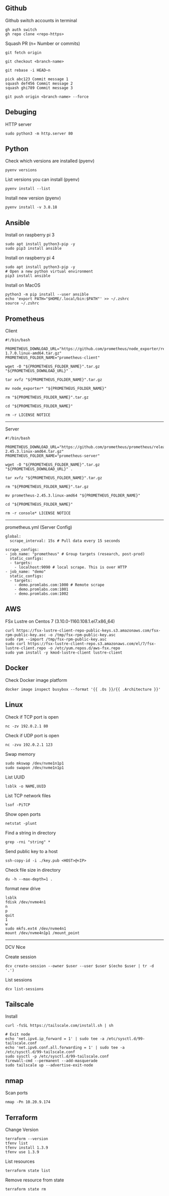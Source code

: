 Github
---

Github switch accounts in terminal
```
gh auth switch
gh repo clone <repo-https>
```

Squash PR (n= Number or commits)
```
git fetch origin

git checkout <branch-name>

git rebase -i HEAD~n
```
```
pick abc123 Commit message 1
squash def456 Commit message 2
squash ghi789 Commit message 3
```
```
git push origin <branch-name> --force
```



Debuging
---

HTTP server
```
sudo python3 -m http.server 80
```

Python
---

Check which versions are installed (pyenv)
```
pyenv versions
```

List versions you can install (pyenv)
```
pyenv install --list
```

Install new version (pyenv)
```
pyenv install -v 3.8.18
```

Ansible
---
Install on raspberry pi 3
```
sudo apt install python3-pip -y
sudo pip3 install ansible
```

Install on raspberry pi 4
```
sudo apt install python3-pip -y
# Open a new python virtual environment
pip3 install ansible
```

Install on MacOS
```
python3 -m pip install --user ansible
echo 'export PATH="$HOME/.local/bin:$PATH"' >> ~/.zshrc
source ~/.zshrc 
```

Prometheus
---
Client
```
#!/bin/bash

PROMETHEUS_DOWNLOAD_URL="https://github.com/prometheus/node_exporter/releases/download/v1.7.0/node_exporter-1.7.0.linux-amd64.tar.gz"
PROMETHEUS_FOLDER_NAME="prometheus-client"

wget -O "${PROMETHEUS_FOLDER_NAME}".tar.gz "${PROMETHEUS_DOWNLOAD_URL}" .

tar xvfz "${PROMETHEUS_FOLDER_NAME}".tar.gz

mv node_exporter* "${PROMETHEUS_FOLDER_NAME}"

rm "${PROMETHEUS_FOLDER_NAME}".tar.gz

cd "${PROMETHEUS_FOLDER_NAME}"

rm -r LICENSE NOTICE
```
---
Server
```
#!/bin/bash

PROMETHEUS_DOWNLOAD_URL="https://github.com/prometheus/prometheus/releases/download/v2.45.3/prometheus-2.45.3.linux-amd64.tar.gz"
PROMETHEUS_FOLDER_NAME="prometheus-server"

wget -O "${PROMETHEUS_FOLDER_NAME}".tar.gz "${PROMETHEUS_DOWNLOAD_URL}" .

tar xvfz "${PROMETHEUS_FOLDER_NAME}".tar.gz

rm "${PROMETHEUS_FOLDER_NAME}".tar.gz

mv prometheus-2.45.3.linux-amd64 "${PROMETHEUS_FOLDER_NAME}"

cd "${PROMETHEUS_FOLDER_NAME}"

rm -r console* LICENSE NOTICE
```

---
prometheus.yml (Server Config)
```
global:
  scrape_interval: 15s # Pull data every 15 seconds

scrape_configs:
- job_name: "prometheus" # Group targets (research, post-prod)
  static_configs:
  - targets:
    - localhost:9090 # local scrape. This is over HTTP
- job_name: "demo"
  static_configs:
  - targets:
    - demo.promlabs.com:1000 # Remote scrape
    - demo.promlabs.com:1001
    - demo.promlabs.com:1002
```

AWS
---

FSx Lustre on Centos 7 (3.10.0-1160.108.1.el7.x86_64)
```
curl https://fsx-lustre-client-repo-public-keys.s3.amazonaws.com/fsx-rpm-public-key.asc -o /tmp/fsx-rpm-public-key.asc
sudo rpm --import /tmp/fsx-rpm-public-key.asc
sudo curl https://fsx-lustre-client-repo.s3.amazonaws.com/el/7/fsx-lustre-client.repo -o /etc/yum.repos.d/aws-fsx.repo
sudo yum install -y kmod-lustre-client lustre-client
```

Docker
---

Check Docker image platform
```
docker image inspect busybox --format '{{ .Os }}/{{ .Architecture }}'
```

Linux
---

Check if TCP port is open
```
nc -zv 192.0.2.1 80
```
Check if UDP port is open
```
nc -zvu 192.0.2.1 123
```

Swap memory
```
sudo mkswap /dev/nvme1n1p1
sudo swapon /dev/nvme1n1p1
```

List UUID
```
lsblk -o NAME,UUID
```

List TCP network files
```
lsof -PiTCP
```

Show open ports
```
netstat -plunt
```

Find a string in directory
```
grep -rni "string" *
```

Send public key to a host  
```
ssh-copy-id -i ./key.pub <HOST>@<IP>
```

Check file size in directory
```
du -h --max-depth=1 .
```

format new drive
```
lsblk
fdisk /dev/nvme4n1
n
p
quit
1
w
sudo mkfs.ext4 /dev/nvme4n1
mount /dev/nvme4n1p1 /mount_point
```

---
DCV Nice

Create session
```
dcv create-session --owner $user --user $user $(echo $user | tr -d '.')
```

List sessions
```
dcv list-sessions
```

Tailscale
---

Install
```
curl -fsSL https://tailscale.com/install.sh | sh

# Exit node
echo 'net.ipv4.ip_forward = 1' | sudo tee -a /etc/sysctl.d/99-tailscale.conf
echo 'net.ipv6.conf.all.forwarding = 1' | sudo tee -a /etc/sysctl.d/99-tailscale.conf
sudo sysctl -p /etc/sysctl.d/99-tailscale.conf
firewall-cmd --permanent --add-masquerade
sudo tailscale up --advertise-exit-node
```

nmap
---

Scan ports
```
nmap -Pn 10.20.9.174
```

Terraform
---

Change Version
```
terraform --version
tfenv list 
tfenv install 1.3.9
tfenv use 1.3.9
```

List resources
```
terraform state list
```

Remove resource from state
```
terraform state rm
```











